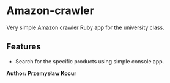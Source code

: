 # Amazon-crawler

Very simple Amazon crawler Ruby app for the university class.

## Features

- Search for the specific products using simple console app.

**Author: Przemysław Kocur**
